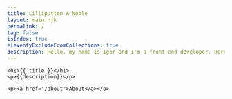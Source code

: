 ```yaml
---
title: Lilliputten & Noble
layout: main.njk
permalink: /
tag: false
isIndex: true
eleventyExcludeFromCollections: true
description: Hello, my name is Igor and I'm a front-end developer. Here is my small portfolio and selected projects.
---
```


    <h1>{{ title }}</h1>
    <p>{{description}}</p>

    <p><a href="/about">About</a></p>
